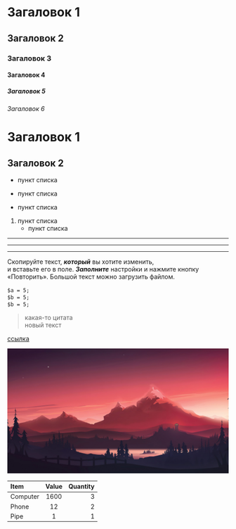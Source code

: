 # Загаловок 1
## Загаловок 2
### Загаловок 3
#### Загаловок 4
##### Загаловок 5
###### Загаловок 6
Загаловок 1
=
Загаловок 2
-
* пункт списка
- пункт списка
+ пункт списка
1. пункт списка
    + пункт списка

***
---
___

Скопируйте текст, ***который*** вы хотите изменить,  
и вставьте его в поле. ___Заполните___ настройки и нажмите кнопку «Повторить». Большой текст можно загрузить файлом.




```
$a = 5;
$b = 5;
$b = 5;
```

>какая-то цитата  
новый текст

[ссылка](https://texter.ru/repeat-text)

![Картинка](img/1.jpg)

Item      | Value   | Quantity
:---------|:-------:|---------:
Computer  |  1600   | 3
Phone     |    12   | 2 
Pipe      |    1    | 1

